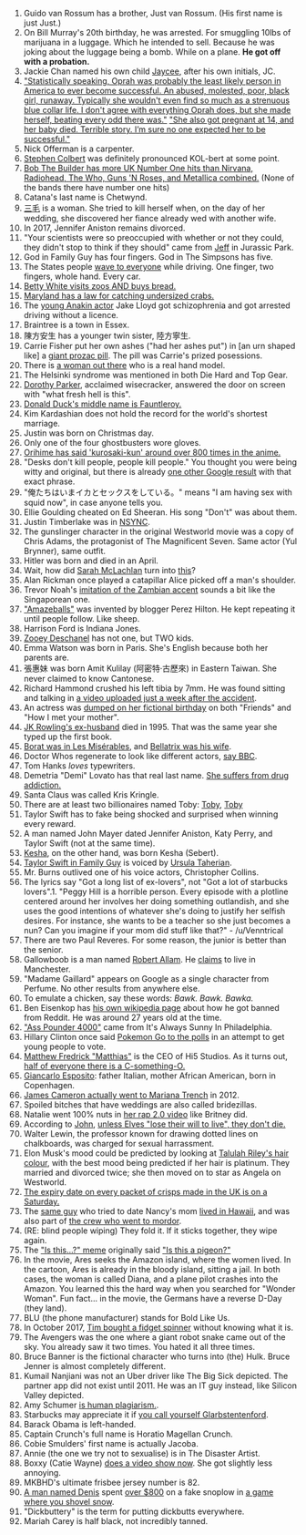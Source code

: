 1. Guido van Rossum has a brother, Just van Rossum. (His first name is just Just.)
1. On Bill Murray's 20th birthday, he was arrested. For smuggling 10lbs of marijuana in a luggage. Which he intended to sell. Because he was joking about the luggage being a bomb. While on a plane. **He got off with a probation.**
1. Jackie Chan named his own child [Jaycee](https://newrepublic.com/article/152848/painful-price-becoming-jackie-chan), after his own initials, JC.
1. ["Statistically speaking, Oprah was probably the least likely person in America to ever become successful. An abused, molested, poor, black girl, runaway. Typically she wouldn't even find so much as a strenuous blue collar life. I don't agree with everything Oprah does, but she made herself, beating every odd there was."](https://www.reddit.com/r/todayilearned/comments/a2g316/til_oprah_had_a_brother_who_said_that_she_never/eayr3zl/) ["She also got pregnant at 14, and her baby died. Terrible story. I’m sure no one expected her to be successful."](https://www.reddit.com/r/todayilearned/comments/a2g316/til_oprah_had_a_brother_who_said_that_she_never/eaysiyo/)
1. Nick Offerman is a carpenter.
1. [Stephen Colbert](https://en.wikipedia.org/wiki/Stephen_Colbert#Early_life) was definitely pronounced KOL-bert at some point.
1. [Bob The Builder has more UK Number One hits than Nirvana, Radiohead, The Who, Guns 'N Roses, and Metallica combined.](https://www.reddit.com/r/AskReddit/comments/9bj5c4/what_is_your_favorite_useless_fact/e53ko0b/) (None of the bands there have number one hits)
1. Catana's last name is Chetwynd.
1. [三毛](https://zh.wikipedia.org/wiki/%E4%B8%89%E6%AF%9B_%28%E4%BD%9C%E5%AE%B6%29#%E8%BF%94%E5%9C%8B%E8%88%87%E6%83%85%E5%82%B7) is a woman. She tried to kill herself when, on the day of her wedding, she discovered her fiance already wed with another wife.
1. In 2017, Jennifer Aniston remains divorced.
1. "Your scientists were so preoccupied with whether or not they could, they didn't stop to think if they should" came from [Jeff](https://www.youtube.com/watch?v=4PLvdmifDSk&app=desktop) in Jurassic Park.
1. God in Family Guy has four fingers. God in The Simpsons has five.
1. The States people [wave to everyone](https://www.youtube.com/watch?v=rJ0qBTbIkOI) while driving. One finger, two fingers, whole hand. Every car.
1. [Betty White visits zoos AND buys bread.](http://mentalfloss.com/article/61054/15-things-you-didnt-know-about-betty-white)
1. [Maryland has a law for catching undersized crabs.](http://www.baltimoresun.com/news/maryland/bs-md-undersized-crabs-20160713-story.html)
1. The [young Anakin actor](https://en.wikipedia.org/wiki/Jake_Lloyd) Jake Lloyd got schizophrenia and got arrested driving without a licence.
1. Braintree is a town in Essex.
1. 陳方安生 has a younger twin sister, 陸方寧生.
1. Carrie Fisher put her own ashes ("had her ashes put") in [an urn shaped like] a [giant prozac pill](http://www.tri-cityherald.com/news/nation-world/national/article125081249.html). The pill was Carrie's prized posessions.
1. There is [a woman out there](https://youtu.be/1hN89U_XD9E) who is a real hand model.
1. The Helsinki syndrome was mentioned in both Die Hard and Top Gear.
1. [Dorothy Parker](https://en.wikipedia.org/wiki/Dorothy_Parker), acclaimed wisecracker, answered the door on screen with "what fresh hell is this".
1. [Donald Duck's middle name is Fauntleroy.](https://www.reddit.com/r/AskReddit/comments/56v9tr/whats_the_most_interesting_useless_fact_you_know/d8mmk14)
1. Kim Kardashian does not hold the record for the world's shortest marriage.
1. Justin was born on Christmas day.
1. Only one of the four ghostbusters wore gloves.
1. [Orihime has said 'kurosaki-kun' around over 800 times in the anime.](https://www.reddit.com/r/bleach/comments/4xyi02/fun_facts/)
1. "Desks don't kill people, people kill people." You thought you were being witty and original, but there is already [one other Google result](https://www.google.ca/search?q=%22desks+don%27t+kill+people%2C+people+kill+people%22) with that exact phrase.
1. "俺たちはいまイカとセックスをしている。" means "I am having sex with squid now", in case anyone tells you.
1. Ellie Goulding cheated on Ed Sheeran. His song "Don't" was about them.
1. Justin Timberlake was in [NSYNC](https://en.wikipedia.org/wiki/NSYNC).
1. The gunslinger character in the original Westworld movie was a copy of Chris Adams, the protagonist of The Magnificent Seven. Same actor (Yul Brynner), same outfit.
1. Hitler was born and died in an April.
1. Wait, how did [Sarah McLachlan](https://www.youtube.com/watch?v=J5rhHZLdYxM) turn into [this](https://upload.wikimedia.org/wikipedia/commons/thumb/8/82/Sarah_McLachlan_29_July_2010.jpg/1200px-Sarah_McLachlan_29_July_2010.jpg)?
1. Alan Rickman once played a catapillar Alice picked off a man's shoulder.
1. Trevor Noah's [imitation of the Zambian accent](https://www.youtube.com/watch?v=n7GxnhQjBaw) sounds a bit like the Singaporean one.
1. ["Amazeballs"](https://www.urbandictionary.com/define.php?term=Amazeballs) was invented by blogger Perez Hilton. He kept repeating it until people follow. Like sheep.
1. Harrison Ford is Indiana Jones.
1. [Zooey Deschanel](https://en.wikipedia.org/wiki/Zooey_Deschanel) has not one, but TWO kids.
1. Emma Watson was born in Paris. She's English because both her parents are.
1. 張惠妹 was born Amit Kulilay (阿密特·古歷來) in Eastern Taiwan. She never claimed to know Cantonese.
1. Richard Hammond crushed his left tibia by 7mm. He was found sitting and talking in [a video uploaded just a week after the accident](https://www.youtube.com/watch?v=18oAkxwYQh0).
1. An actress was [dumped on her fictional birthday](https://www.reddit.com/r/TVDetails/comments/7vwhiu/the_same_girl_gets_dumped_on_her_birthday_both_on/) on both "Friends" and "How I met your mother".
1. [JK Rowling's ex-husband](http://www.newsweek.com/jk-rowling-husband-domestic-abuse-741496) died in 1995. That was the same year she typed up the first book.
1. [Borat was in Les Misérables](http://www.imdb.com/title/tt1707386/characters/nm0056187?ref_=tt_cl_t5), and [Bellatrix was his wife](http://www.imdb.com/name/nm0000307/?ref_=tt_cl_t6).
1. Doctor Whos regenerate to look like different actors, [say BBC](http://www.bbc.co.uk/news/blogs-magazine-monitor-23573730).
1. Tom Hanks *loves* typewriters.
1. Demetria "Demi" Lovato has that real last name. [She suffers from drug addiction.](https://www.youtube.com/watch?v=zQwhSOsb-Cg)
1. Santa Claus was called Kris Kringle.
1. There are at least two billionaires named Toby: [Toby](https://en.wikipedia.org/wiki/Toby_Neugebauer), [Toby](https://www.thestar.com/business/tech_news/2017/11/27/shopify-founder-tobi-lutke-is-canadas-newest-billionaire.html)
1. Taylor Swift has to fake being shocked and surprised when winning every reward.
1. A man named John Mayer dated Jennifer Aniston, Katy Perry, and Taylor Swift (not at the same time).
1. [Kesha](https://en.wikipedia.org/wiki/Kesha), on the other hand, was born Kesha (Sebert).
1. [Taylor Swift in Family Guy](http://www.digitalspy.com/tv/ustv/news/a813402/taylor-swift-family-guy-episode/) is voiced by [Ursula Taherian](http://www.imdb.com/name/nm2563808/).
1. Mr. Burns outlived one of his voice actors, Christopher Collins.
1. The lyrics say "Got a long list of ex-lovers", not "Got a lot of starbucks lovers".1. "Peggy Hill is a horrible person. Every episode with a plotline centered around her involves her doing something outlandish, and she uses the good intentions of whatever she's doing to justify her selfish desires. For instance, she wants to be a teacher so she just becomes a nun? Can you imagine if your mom did stuff like that?" - /u/Venntrical
1. There are two Paul Reveres. For some reason, the junior is better than the senior.
1. Gallowboob is a man named [Robert Allam](https://www.facebook.com/robert.allam). He [claims](https://www.linkedin.com/in/robert-allam-769350b7/) to live in Manchester.
1. "Madame Gaillard" appears on Google as a single character from Perfume. No other results from anywhere else.
1. To emulate a chicken, say these words: *Bawk. Bawk. Bawka.*
1. Ben Eisenkop has [his own wikipedia page](https://en.wikipedia.org/wiki/Unidan) about how he got banned from Reddit. He was around 27 years old at the time.
1. ["Ass Pounder 4000"](https://www.youtube.com/watch?v=MEuMmaUi50I) came from It's Always Sunny In Philadelphia.
1. Hillary Clinton once said [Pokemon Go to the polls](https://duckduckgo.com/?q=pokemon+go+to+the+polls) in an attempt to get young people to vote.
1. [Matthew Fredrick "Matthias"](http://matthias.wikia.com/wiki/Matthias) is the CEO of Hi5 Studios. As it turns out, [half of everyone there is a C-something-O.](http://hi5studios.com/team/)
1. [Giancarlo Esposito](https://en.wikipedia.org/wiki/Giancarlo_Esposito): father Italian, mother African American, born in Copenhagen.
1. [James Cameron actually went to Mariana Trench](https://en.wikipedia.org/wiki/Mariana_Trench#Descents) in 2012.
1. Spoiled bitches that have weddings are also called bridezillas.
1. Natalie went 100% nuts in [her rap 2.0 video](https://www.youtube.com/watch?v=B8K9jAJ3Ong) like Britney did.
1. According to [John](https://en.wikipedia.org/wiki/J._R._R._Tolkien), [unless Elves "lose their will to live", they don't die.](http://tolkiengateway.net/wiki/Elven_Life_cycle)
1. Walter Lewin, the professor known for drawing dotted lines on chalkboards, was charged for sexual harrassment.
1. Elon Musk's mood could be predicted by looking at [Talulah Riley's hair colour](https://www.businessinsider.com/elon-musk-mood-talulah-riley-hair-color-2018-8), with the best mood being predicted if her hair is platinum. They married and divorced twice; she then moved on to star as Angela on Westworld.
1. [The expiry date on every packet of crisps made in the UK is on a Saturday.](https://www.reddit.com/r/AskReddit/comments/56v9tr/whats_the_most_interesting_useless_fact_you_know/d8mmvfa)
1. The [same guy](http://strangerthings.wikia.com/wiki/Bob_Newby) who tried to date Nancy's mom [lived in Hawaii](http://www.imdb.com/name/nm0000276/?ref_=tt_trv_qu), and was also part of [the crew who went to mordor](http://www.imdb.com/title/tt0167260/?ref_=nm_flmg_act_103).
1. (RE: blind people wiping) They fold it. If it sticks together, they wipe again.
1. The ["Is this...?" meme](http://knowyourmeme.com/memes/is-this-a-pigeon) originally said ["Is this a pigeon?"](https://www.youtube.com/watch?v=1IajfRTodPA)
1. In the movie, Ares seeks the Amazon island, where the women lived. In the cartoon, Ares is already in the bloody island, sitting a jail. In both cases, the woman is called Diana, and a plane pilot crashes into the Amazon. You learned this the hard way when you searched for "Wonder Woman". Fun fact... in the movie, the Germans have a reverse D-Day (they land).
1. BLU (the phone manufacturer) stands for Bold Like Us.
1. In October 2017, [Tim bought a fidget spinner](https://www.youtube.com/watch?v=IzLvEdA0RX8) without knowing what it is.
1. The Avengers was the one where a giant robot snake came out of the sky. You already saw it two times. You hated it all three times.
1. Bruce Banner is the fictional character who turns into (the) Hulk. Bruce Jenner is almost completely different.
1. Kumail Nanjiani was not an Uber driver like The Big Sick depicted. The partner app did not exist until 2011. He was an IT guy instead, like Silicon Valley depicted.
1. Amy Schumer [is human plagiarism.](https://www.youtube.com/watch?v=4eDxjxVl8S0).
1. Starbucks may appreciate it if [you call yourself Glarbstentenford](https://www.youtube.com/watch?v=u3CCo3X5yVA).
1. Barack Obama is left-handed.
1. Captain Crunch's full name is Horatio Magellan Crunch.
1. Cobie Smulders' first name is actually Jacoba.
1. Annie (the one we try not to sexualise) is in The Disaster Artist.
1. Boxxy (Catie Wayne) [does a video show now](http://youtube.com/watch?v=4gw6QnYx5-M). She got slightly less annoying.
1. MKBHD's ultimate frisbee jersey number is 82.
1. [A man named Denis](https://www.youtube.com/watch?v=5BT1ov-Pgm4) spent [over $800](https://www.roblox.com/upgrades/robux) on a fake snoplow in [a game where you shovel snow](https://www.roblox.com/games/1252559098/Snow-Shoveling-Simulator).
1. "Dickbuttery" is the term for putting dickbutts everywhere.
1. Mariah Carey is half black, not incredibly tanned.
